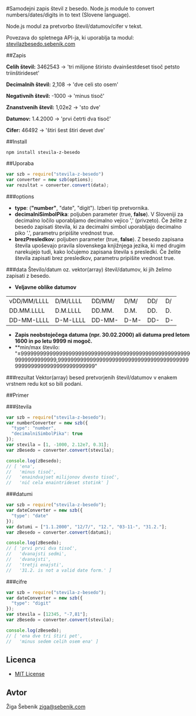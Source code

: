 #Samodejni zapis števil z besedo.
Node.js module to convert numbers/dates/digits in to text (Slovene language).

Node.js modul za pretvorbo števil/datumov/cifer v tekst.

Povezava do spletnega API-ja, ki uporablja ta modul: [stevilazbesedo.sebenik.com](http://stevilazbesedo.sebenik.com)

##Zapis

**Celih števil:** 3462543 → 'tri milijone štiristo dvainšestdeset tisoč petsto triinštirideset'

**Decimalnih števil:** 2,108 → 'dve celi sto osem'

**Negativnih števil:** -1000 → 'minus tisoč'

**Znanstvenih števil:** 1,02e2 → 'sto dve'

**Datumov:** 1.4.2000 → 'prvi četrti dva tisoč'

**Cifer:** 46492 → 'štiri šest štiri devet dve'

##Install
```
npm install stevila-z-besedo
```

##Uporaba
``` Javascript
var szb = require("stevila-z-besedo")
var converter = new szb(options);
var rezultat = converter.convert(data);
```

###options
- **type**: (**"number"**, "date", "digit"). Izberi tip pretvornika.
- **decimalniSimbolPika**: poljuben parameter (true, **false**). V Sloveniji za decimalno ločilo uporabljamo decimalno vejico ',' (privzeto). Če želite z besedo zapisati števila, ki za decimalni simbol uporabljajo decimalno piko '.', parametru pripišite vrednost true.
- **brezPresledkov**: poljuben parameter (true, **false**). Z besedo zapisana števila upoševajo pravila slovenskega knjižnjega jezika, ki med drugim narekujejo tudi, kako ločujemo zapisana števila s presledki. Če želite števila zapisati brez presledkov, parametru pripišite vrednost true.

###data
Število/datum oz. vektor(array) števil/datumov, ki jih želimo zapisati z besedo.

- **Veljavne oblike datumov**

|             |          |        |      |     |    |
|-------------|----------|--------|------|-----|----|
| vDD/MM/LLLL | D/M/LLLL | DD/MM/ | D/M/ | DD/ | D/ |
| DD.MM.LLLL  | D.M.LLLL | DD.MM. | D.M. | DD. | D. |
| DD-MM-LLLL  | D-M-LLLL | DD-MM- | D-M- | DD- | D- |

- **Zapis neobstoječega datuma (npr. 30.02.2000) ali datuma pred letom 1600 in po letu 9999 ni mogoč.**
- **min/max število: "±999999999999999999999999999999999999999999999999999999999999999999,999999999999999999999999999999999999999999999999999999999999999999"

###rezultat
Vektor(array) besed pretvorjenih števil/datumov v enakem vrstnem redu kot so bili podani.

##Primer

###števila
``` Javascript
var szb = require("stevila-z-besedo");
var numberConverter = new szb({
  "type": "number",
  "decimalniSimbolPika": true
});
var stevila = [1, -1000, 2.12e7, 0.31];
var zBesedo = converter.convert(stevila);

console.log(zBesedo);
// [ 'ena',
//   'minus tisoč',
//   'enaindvajset milijonov dvesto tisoč',
//   'nič cela enaintrideset stotink' ]
```
###datumi
``` Javascript
var szb = require("stevila-z-besedo");
var dateConverter = new szb({
  "type": "date"
});
var datumi = ["1.1.2000", "12/7/", "12.", "03-11-", "31.2."];
var zBesedo = converter.convert(datumi);

console.log(zBesedo);
// [ 'prvi prvi dva tisoč',
//   'dvanajsti sedmi',
//   'dvanajsti',
//   'tretji enajsti',
//   '31.2. is not a valid date form.' ]
```

###cifre
``` Javascript
var szb = require("stevila-z-besedo");
var dateConverter = new szb({
  "type": "digit"
});
var stevila = [12345, "-7,81"];
var zBesedo = converter.convert(stevila);

console.log(zBesedo);
// [ 'ena dve tri štiri pet',
//   'minus sedem celih osem ena' ]
```
## Licenca
- [MIT License](https://github.com/sebenik/stevila-z-besedo/blob/master/LICENSE)

## Avtor
Žiga Šebenik [ziga@sebenik.com](mailto:ziga@sebenik.com)

